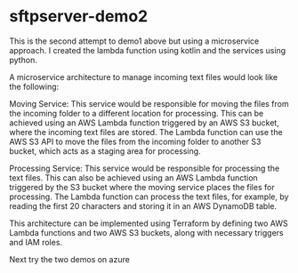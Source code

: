 # sftpserver-demo2
This is the second attempt to demo1 above but using a microservice approach. I created the lambda function using kotlin and the services using python.

A microservice architecture to manage incoming text files would look like the following:

Moving Service: This service would be responsible for moving the files from the incoming folder to a different location for processing. This can be achieved using an AWS Lambda function triggered by an AWS S3 bucket, where the incoming text files are stored. The Lambda function can use the AWS S3 API to move the files from the incoming folder to another S3 bucket, which acts as a staging area for processing.

Processing Service: This service would be responsible for processing the text files. This can also be achieved using an AWS Lambda function triggered by the S3 bucket where the moving service places the files for processing. The Lambda function can process the text files, for example, by reading the first 20 characters and storing it in an AWS DynamoDB table.

This architecture can be implemented using Terraform by defining two AWS Lambda functions and two AWS S3 buckets, along with necessary triggers and IAM roles.



Next try the two demos on azure
